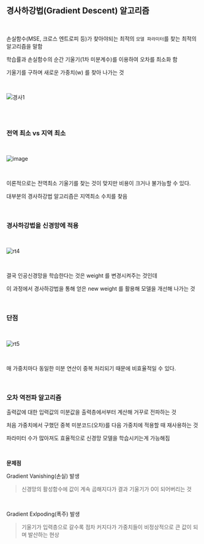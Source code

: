 

<br>


## 경사하강법(Gradient Descent) 알고리즘
 
<br>

손실함수(MSE, 크로스 엔트로피 등)가 찾아야되는 최적의 `모델 파라미터`를 찾는 최적의 알고리즘을 말함

학습률과 손실함수의 순간 기울기(1차 미분계수)를 이용하여 오차를 최소화 함

기울기를 구하며 새로운 가중치(w) 를 찾아 나가는 것

<br>

![경사1](https://user-images.githubusercontent.com/76927397/170611299-19074d4c-040a-4822-99fe-1364786519bf.JPG)

<br>


<br>

### 전역 최소 vs 지역 최소

<br>

![image](https://user-images.githubusercontent.com/76927397/170616874-08024883-af6a-414b-9531-f24e9a19390d.png)

<br>

이론적으로는 전역최소 기울기를 찾는 것이 맞지만 비용이 크거나 불가능할 수 있다.

대부분의 경사하강법 알고리즘은 지역최소 수치를 찾음


<br>


### 경사하강법을 신경망에 적용

<br>

![rt4](https://user-images.githubusercontent.com/76927397/170619130-fcd18a0c-642b-409d-8100-fcbc4e5a6bd7.JPG)


<br>

결국 인공신경망을 학습한다는 것은 	 weight 를 변경시켜주는 것인데

이 과정에서 경사하강법을 통해 얻은 new weight 를 활용해 모델을 개선해 나가는 것



<br>

### 단점

<br>

![rt5](https://user-images.githubusercontent.com/76927397/170620007-3094a03b-3420-4bee-b1fc-27c084559bcb.JPG)


<br>

매 가중치마다 동일한 미분 연산이 중복 처리되기 때문에 비효율적일 수 있다.

<br>


### 오차 역전파 알고리즘

출력값에 대한 입력값의 미분값을 출력층에서부터 계산해 거꾸로 전파하는 것

처음 가중치에서 구했던 중복 미분코드(오차)를 다음 가중치에 적용할 때 재사용하는 것

파라미터 수가 많아져도 효율적으로 신경망 모델을 학습시키는게 가능해짐


<br>

**문제점**


Gradient Vanishing(손실) 발생

> 신경망의 활성함수에 값이 계속 곱해지다가 결과 기울기가 0이 되어버리는 것

<br>

Gradient Exlpoding(폭주) 발생

> 기울기가 입력층으로 갈수록 점차 커지다가 가중치들이 비정상적으로 큰 값이 되며 발산하는 현상












